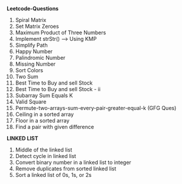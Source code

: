 **Leetcode-Questions**
1. Spiral Matrix
2. Set Matrix Zeroes
3. Maximum Product of Three Numbers 
4. Implement strStr() --> Using KMP
5. Simplify Path
6. Happy Number
7. Palindromic Number
8. Missing Number
9. Sort Colors 
10. Two Sum
11. Best Time to Buy and sell Stock
12. Best Time to Buy and sell Stock - ii
13. Subarray Sum Equals K
14. Valid Square
15. Permute-two-arrays-sum-every-pair-greater-equal-k (GFG Ques)
16. Ceiling in a sorted array
17. Floor in a sorted array
18. Find a pair with given difference


  **LINKED LIST**
1. Middle of the linked list
2. Detect cycle in linked list
3. Convert binary number in a linked list to integer
4. Remove duplicates from sorted linked list
5. Sort a linked list of 0s, 1s, or 2s
